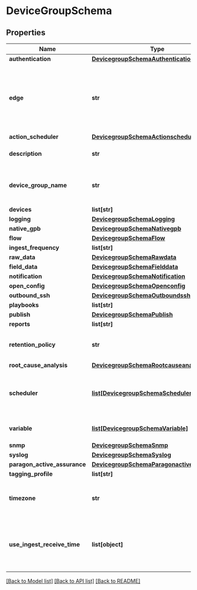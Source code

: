 # DeviceGroupSchema

## Properties
Name | Type | Description | Notes
------------ | ------------- | ------------- | -------------
**authentication** | [**DevicegroupSchemaAuthentication**](DevicegroupSchemaAuthentication.md) |  | [optional] 
**edge** | **str** | JFM: edge this device group belongs to. This should be of the format &lt;organization-name&gt;.&lt;site-name&gt;.&lt;edge-name&gt; | [optional] 
**action_scheduler** | [**DevicegroupSchemaActionscheduler**](DevicegroupSchemaActionscheduler.md) |  | [optional] 
**description** | **str** | Description about the device group | [optional] 
**device_group_name** | **str** | Name of the group. Should be of pattern [a-zA-Z][a-zA-Z0-9-]* | 
**devices** | **list[str]** |  | [optional] 
**logging** | [**DevicegroupSchemaLogging**](DevicegroupSchemaLogging.md) |  | [optional] 
**native_gpb** | [**DevicegroupSchemaNativegpb**](DevicegroupSchemaNativegpb.md) |  | [optional] 
**flow** | [**DevicegroupSchemaFlow**](DevicegroupSchemaFlow.md) |  | [optional] 
**ingest_frequency** | **list[str]** |  | [optional] 
**raw_data** | [**DevicegroupSchemaRawdata**](DevicegroupSchemaRawdata.md) |  | [optional] 
**field_data** | [**DevicegroupSchemaFielddata**](DevicegroupSchemaFielddata.md) |  | [optional] 
**notification** | [**DevicegroupSchemaNotification**](DevicegroupSchemaNotification.md) |  | [optional] 
**open_config** | [**DevicegroupSchemaOpenconfig**](DevicegroupSchemaOpenconfig.md) |  | [optional] 
**outbound_ssh** | [**DevicegroupSchemaOutboundssh**](DevicegroupSchemaOutboundssh.md) |  | [optional] 
**playbooks** | **list[str]** |  | [optional] 
**publish** | [**DevicegroupSchemaPublish**](DevicegroupSchemaPublish.md) |  | [optional] 
**reports** | **list[str]** |  | [optional] 
**retention_policy** | **str** | Name of the retention policy to be applied | [optional] 
**root_cause_analysis** | [**DevicegroupSchemaRootcauseanalysis**](DevicegroupSchemaRootcauseanalysis.md) |  | [optional] 
**scheduler** | [**list[DevicegroupSchemaScheduler]**](DevicegroupSchemaScheduler.md) | List of schedulers associated with the playbook instances | [optional] 
**variable** | [**list[DevicegroupSchemaVariable]**](DevicegroupSchemaVariable.md) | Playbook variable configuration | [optional] 
**snmp** | [**DevicegroupSchemaSnmp**](DevicegroupSchemaSnmp.md) |  | [optional] 
**syslog** | [**DevicegroupSchemaSyslog**](DevicegroupSchemaSyslog.md) |  | [optional] 
**paragon_active_assurance** | [**DevicegroupSchemaParagonactiveassurance**](DevicegroupSchemaParagonactiveassurance.md) |  | [optional] 
**tagging_profile** | **list[str]** |  | [optional] 
**timezone** | **str** | Timezone in the format +/-hh:mm, Example: -08:00 | [optional] 
**use_ingest_receive_time** | **list[object]** | Enable using ingest receive time in formulas like elapsed-time and rate-of-change | [optional] 

[[Back to Model list]](../README.md#documentation-for-models) [[Back to API list]](../README.md#documentation-for-api-endpoints) [[Back to README]](../README.md)


